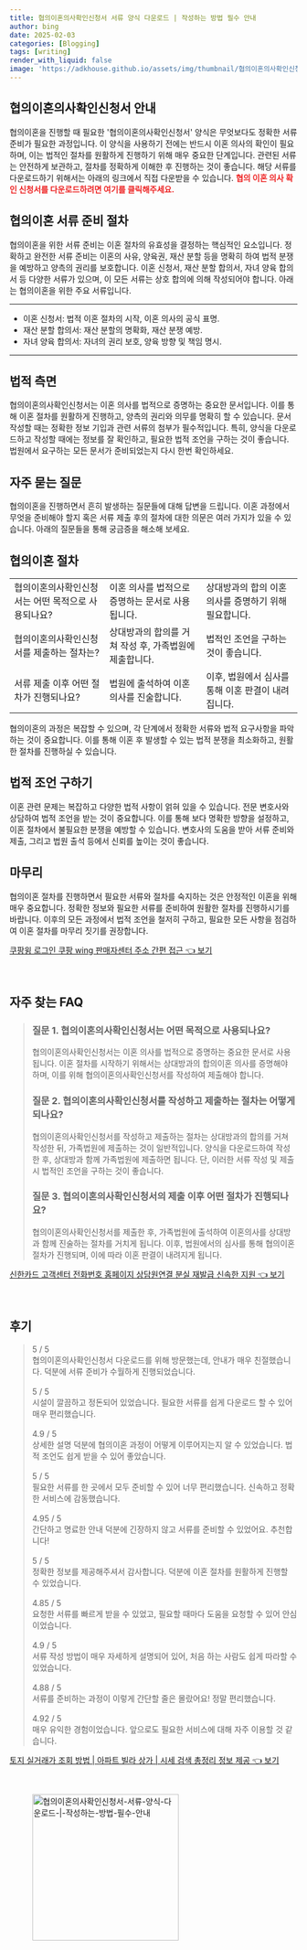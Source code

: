 ```yaml
---
title: 협의이혼의사확인신청서 서류 양식 다운로드 | 작성하는 방법 필수 안내
author: bing
date: 2025-02-03
categories: [Blogging]
tags: [writing]
render_with_liquid: false
image: 'https://adkhouse.github.io/assets/img/thumbnail/협의이혼의사확인신청서-서류-양식-다운로드-|-작성하는-방법-필수-안내.webp'
---
```



<h2 id='협의이혼의사확인신청서 안내'>협의이혼의사확인신청서 안내</h2>

<p>협의이혼을 진행할 때 필요한 '협의이혼의사확인신청서' 양식은 무엇보다도 정확한 서류 준비가 필요한 과정입니다. 이 양식을 사용하기 전에는 반드시 이혼 의사의 확인이 필요하며, 이는 법적인 절차를 원활하게 진행하기 위해 매우 중요한 단계입니다. 관련된 서류는 안전하게 보관하고, 절차를 정확하게 이해한 후 진행하는 것이 좋습니다. 해당 서류를 다운로드하기 위해서는 아래의 링크에서 직접 다운받을 수 있습니다. <b><span style="color: #ee2323;">협의 이혼 의사 확인 신청서를 다운로드하려면 여기를 클릭해주세요.</span></b></p>

<h2 id='협의이혼 서류 준비 절차'>협의이혼 서류 준비 절차</h2>

<p>협의이혼을 위한 서류 준비는 이혼 절차의 유효성을 결정하는 핵심적인 요소입니다. 정확하고 완전한 서류 준비는 이혼의 사유, 양육권, 재산 분할 등을 명확히 하여 법적 분쟁을 예방하고 양측의 권리를 보호합니다. 이혼 신청서, 재산 분할 합의서, 자녀 양육 합의서 등 다양한 서류가 있으며, 이 모든 서류는 상호 합의에 의해 작성되어야 합니다. 아래는 협의이혼을 위한 주요 서류입니다.</p>

<hr />

<ul>
    <li>이혼 신청서: 법적 이혼 절차의 시작, 이혼 의사의 공식 표명.</li>
    <li>재산 분할 합의서: 재산 분할의 명확화, 재산 분쟁 예방.</li>
    <li>자녀 양육 합의서: 자녀의 권리 보호, 양육 방향 및 책임 명시.</li>
</ul>

<hr />

<h2 id='법적 측면'>법적 측면</h2>

<p>협의이혼의사확인신청서는 이혼 의사를 법적으로 증명하는 중요한 문서입니다. 이를 통해 이혼 절차를 원활하게 진행하고, 양측의 권리와 의무를 명확히 할 수 있습니다. 문서 작성할 때는 정확한 정보 기입과 관련 서류의 첨부가 필수적입니다. 특히, 양식을 다운로드하고 작성할 때에는 정보를 잘 확인하고, 필요한 법적 조언을 구하는 것이 좋습니다. 법원에서 요구하는 모든 문서가 준비되었는지 다시 한번 확인하세요.</p>

<h2 id='자주 묻는 질문'>자주 묻는 질문</h2>

<p>협의이혼을 진행하면서 흔히 발생하는 질문들에 대해 답변을 드립니다. 이혼 과정에서 무엇을 준비해야 할지 혹은 서류 제출 후의 절차에 대한 의문은 여러 가지가 있을 수 있습니다. 아래의 질문들을 통해 궁금증을 해소해 보세요.</p>

<h2 id='협의이혼 절차'>협의이혼 절차</h2>

<table>
    <tr>
        <td>협의이혼의사확인신청서는 어떤 목적으로 사용되나요?</td>
        <td>이혼 의사를 법적으로 증명하는 문서로 사용됩니다.</td>
        <td>상대방과의 합의 이혼 의사를 증명하기 위해 필요합니다.</td>
    </tr>
    <tr>
        <td>협의이혼의사확인신청서를 제출하는 절차는?</td>
        <td>상대방과의 합의를 거쳐 작성 후, 가족법원에 제출합니다.</td>
        <td>법적인 조언을 구하는 것이 좋습니다.</td>
    </tr>
    <tr>
        <td>서류 제출 이후 어떤 절차가 진행되나요?</td>
        <td>법원에 출석하여 이혼의사를 진술합니다.</td>
        <td>이후, 법원에서 심사를 통해 이혼 판결이 내려집니다.</td>
    </tr>
</table>

<p>협의이혼의 과정은 복잡할 수 있으며, 각 단계에서 정확한 서류와 법적 요구사항을 파악하는 것이 중요합니다. 이를 통해 이혼 후 발생할 수 있는 법적 분쟁을 최소화하고, 원활한 절차를 진행하실 수 있습니다.</p>

<h2 id='법적 조언 구하기'>법적 조언 구하기</h2>

<p>이혼 관련 문제는 복잡하고 다양한 법적 사항이 얽혀 있을 수 있습니다. 전문 변호사와 상담하여 법적 조언을 받는 것이 중요합니다. 이를 통해 보다 명확한 방향을 설정하고, 이혼 절차에서 불필요한 분쟁을 예방할 수 있습니다. 변호사의 도움을 받아 서류 준비와 제출, 그리고 법원 출석 등에서 신뢰를 높이는 것이 좋습니다.</p>

<h2 id='마무리'>마무리</h2>

<p>협의이혼 절차를 진행하면서 필요한 서류와 절차를 숙지하는 것은 안정적인 이혼을 위해 매우 중요합니다. 정확한 정보와 필요한 서류를 준비하여 원활한 절차를 진행하시기를 바랍니다. 이후의 모든 과정에서 법적 조언을 철저히 구하고, 필요한 모든 사항을 점검하여 이혼 절차를 마무리 짓기를 권장합니다.</p>


<p><a class="click-button" title="쿠팡윙 로그인 쿠팡 wing 판매자센터 주소 간편 접근" href="https://adkhouse.github.io/posts/%EC%BF%A0%ED%8C%A1%EC%9C%99-%EB%A1%9C%EA%B7%B8%EC%9D%B8-%EC%BF%A0%ED%8C%A1-wing-%ED%8C%90%EB%A7%A4%EC%9E%90%EC%84%BC%ED%84%B0-%EC%A3%BC%EC%86%8C-%EA%B0%84%ED%8E%B8-%EC%A0%91%EA%B7%BC/" rel="dofollow">쿠팡윙 로그인 쿠팡 wing 판매자센터 주소 간편 접근 👈 보기</a></p><br>
<h2 id='자주_찾는_FAQ'>자주 찾는 FAQ</h2>
<div itemscope="" itemtype="https://schema.org/FAQPage">
<blockquote>
<div itemscope="" itemprop="mainEntity" itemtype="https://schema.org/Question">
<h3 itemprop="name">질문 1. 협의이혼의사확인신청서는 어떤 목적으로 사용되나요?</h3>
<div itemscope="" itemprop="acceptedAnswer" itemtype="https://schema.org/Answer">
<span itemprop="text">
<p>협의이혼의사확인신청서는 이혼 의사를 법적으로 증명하는 중요한 문서로 사용됩니다. 이혼 절차를 시작하기 위해서는 상대방과의 합의이혼 의사를 증명해야 하며, 이를 위해 협의이혼의사확인신청서를 작성하여 제출해야 합니다.</p>
</span>
</div>
</div>

<div itemscope="" itemprop="mainEntity" itemtype="https://schema.org/Question">
<h3 itemprop="name">질문 2. 협의이혼의사확인신청서를 작성하고 제출하는 절차는 어떻게 되나요?</h3>
<div itemscope="" itemprop="acceptedAnswer" itemtype="https://schema.org/Answer">
<span itemprop="text">
<p>협의이혼의사확인신청서를 작성하고 제출하는 절차는 상대방과의 합의를 거쳐 작성한 뒤, 가족법원에 제출하는 것이 일반적입니다. 양식을 다운로드하여 작성한 후, 상대방과 함께 가족법원에 제출하면 됩니다. 단, 이러한 서류 작성 및 제출 시 법적인 조언을 구하는 것이 좋습니다.</p>
</span>
</div>
</div>

<div itemscope="" itemprop="mainEntity" itemtype="https://schema.org/Question">
<h3 itemprop="name">질문 3. 협의이혼의사확인신청서의 제출 이후 어떤 절차가 진행되나요?</h3>
<div itemscope="" itemprop="acceptedAnswer" itemtype="https://schema.org/Answer">
<span itemprop="text">
<p>협의이혼의사확인신청서를 제출한 후, 가족법원에 출석하여 이혼의사를 상대방과 함께 진술하는 절차를 거치게 됩니다. 이후, 법원에서의 심사를 통해 협의이혼 절차가 진행되며, 이에 따라 이혼 판결이 내려지게 됩니다.</p>
</span>
</div>
</div>
</blockquote>
</div>
<p><a class="click-button" title="신한카드 고객센터 전화번호 홈페이지 상담원연결 분실 재발급 신속한 지원" href="https://adkhouse.github.io/posts/%EC%8B%A0%ED%95%9C%EC%B9%B4%EB%93%9C-%EA%B3%A0%EA%B0%9D%EC%84%BC%ED%84%B0-%EC%A0%84%ED%99%94%EB%B2%88%ED%98%B8-%ED%99%88%ED%8E%98%EC%9D%B4%EC%A7%80-%EC%83%81%EB%8B%B4%EC%9B%90%EC%97%B0%EA%B2%B0-%EB%B6%84%EC%8B%A4-%EC%9E%AC%EB%B0%9C%EA%B8%89-%EC%8B%A0%EC%86%8D%ED%95%9C-%EC%A7%80%EC%9B%90/" rel="dofollow">신한카드 고객센터 전화번호 홈페이지 상담원연결 분실 재발급 신속한 지원 👈 보기</a></p><br>
<h2 id='후기'>후기</h2>
<div itemscope itemtype="https://schema.org/Product">
  <blockquote>
  <div itemprop="review" itemscope itemtype="https://schema.org/Review">
      <div itemprop="reviewRating" itemscope itemtype="https://schema.org/Rating"> <span itemprop="ratingValue">5</span> / <span itemprop="bestRating">5</span> </div>
      <span itemprop="reviewBody">협의이혼의사확인신청서 다운로드를 위해 방문했는데, 안내가 매우 친절했습니다. 덕분에 서류 준비가 수월하게 진행되었습니다.</span>
  </div>
  <br>
  <div itemprop="review" itemscope itemtype="https://schema.org/Review">
      <div itemprop="reviewRating" itemscope itemtype="https://schema.org/Rating"> <span itemprop="ratingValue">5</span> / <span itemprop="bestRating">5</span> </div>
      <span itemprop="reviewBody">시설이 깔끔하고 정돈되어 있었습니다. 필요한 서류를 쉽게 다운로드 할 수 있어 매우 편리했습니다.</span>
  </div>
  <br>
  <div itemprop="review" itemscope itemtype="https://schema.org/Review">
      <div itemprop="reviewRating" itemscope itemtype="https://schema.org/Rating"> <span itemprop="ratingValue">4.9</span> / <span itemprop="bestRating">5</span> </div>
      <span itemprop="reviewBody">상세한 설명 덕분에 협의이혼 과정이 어떻게 이루어지는지 알 수 있었습니다. 법적 조언도 쉽게 받을 수 있어 좋았습니다.</span>
  </div>
  <br>
  <div itemprop="review" itemscope itemtype="https://schema.org/Review">
      <div itemprop="reviewRating" itemscope itemtype="https://schema.org/Rating"> <span itemprop="ratingValue">5</span> / <span itemprop="bestRating">5</span> </div>
      <span itemprop="reviewBody">필요한 서류를 한 곳에서 모두 준비할 수 있어 너무 편리했습니다. 신속하고 정확한 서비스에 감동했습니다.</span>
  </div>
  <br>
  <div itemprop="review" itemscope itemtype="https://schema.org/Review">
      <div itemprop="reviewRating" itemscope itemtype="https://schema.org/Rating"> <span itemprop="ratingValue">4.95</span> / <span itemprop="bestRating">5</span> </div>
      <span itemprop="reviewBody">간단하고 명료한 안내 덕분에 긴장하지 않고 서류를 준비할 수 있었어요. 추천합니다!</span>
  </div>
  <br>
  <div itemprop="review" itemscope itemtype="https://schema.org/Review">
      <div itemprop="reviewRating" itemscope itemtype="https://schema.org/Rating"> <span itemprop="ratingValue">5</span> / <span itemprop="bestRating">5</span> </div>
      <span itemprop="reviewBody">정확한 정보를 제공해주셔서 감사합니다. 덕분에 이혼 절차를 원활하게 진행할 수 있었습니다.</span>
  </div>
  <br>
  <div itemprop="review" itemscope itemtype="https://schema.org/Review">
      <div itemprop="reviewRating" itemscope itemtype="https://schema.org/Rating"> <span itemprop="ratingValue">4.85</span> / <span itemprop="bestRating">5</span> </div>
      <span itemprop="reviewBody">요청한 서류를 빠르게 받을 수 있었고, 필요할 때마다 도움을 요청할 수 있어 안심이었습니다.</span>
  </div>
  <br>
  <div itemprop="review" itemscope itemtype="https://schema.org/Review">
      <div itemprop="reviewRating" itemscope itemtype="https://schema.org/Rating"> <span itemprop="ratingValue">4.9</span> / <span itemprop="bestRating">5</span> </div>
      <span itemprop="reviewBody">서류 작성 방법이 매우 자세하게 설명되어 있어, 처음 하는 사람도 쉽게 따라할 수 있었습니다.</span>
  </div>
  <br>
  <div itemprop="review" itemscope itemtype="https://schema.org/Review">
      <div itemprop="reviewRating" itemscope itemtype="https://schema.org/Rating"> <span itemprop="ratingValue">4.88</span> / <span itemprop="bestRating">5</span> </div>
      <span itemprop="reviewBody">서류를 준비하는 과정이 이렇게 간단할 줄은 몰랐어요! 정말 편리했습니다.</span>
  </div>
  <br>
  <div itemprop="review" itemscope itemtype="https://schema.org/Review">
      <div itemprop="reviewRating" itemscope itemtype="https://schema.org/Rating"> <span itemprop="ratingValue">4.92</span> / <span itemprop="bestRating">5</span> </div>
      <span itemprop="reviewBody">매우 유익한 경험이었습니다. 앞으로도 필요한 서비스에 대해 자주 이용할 것 같습니다.</span>
  </div>
  </blockquote>
</div>
<p><a class="click-button" title="토지 실거래가 조회 방법 | 아파트 빌라 상가 | 시세 검색 총정리 정보 제공" href="https://adkhouse.github.io/posts/%ED%86%A0%EC%A7%80-%EC%8B%A4%EA%B1%B0%EB%9E%98%EA%B0%80-%EC%A1%B0%ED%9A%8C-%EB%B0%A9%EB%B2%95-%EC%95%84%ED%8C%8C%ED%8A%B8-%EB%B9%8C%EB%9D%BC-%EC%83%81%EA%B0%80-%EC%8B%9C%EC%84%B8-%EA%B2%80%EC%83%89-%EC%B4%9D%EC%A0%95%EB%A6%AC-%EC%A0%95%EB%B3%B4-%EC%A0%9C%EA%B3%B5/" rel="dofollow">토지 실거래가 조회 방법 | 아파트 빌라 상가 | 시세 검색 총정리 정보 제공 👈 보기</a></p><br>
<figure class="image"><img src="https://adkhouse.github.io/assets/img/thumbnail/협의이혼의사확인신청서-서류-양식-다운로드-|-작성하는-방법-필수-안내.webp" alt="협의이혼의사확인신청서-서류-양식-다운로드-|-작성하는-방법-필수-안내" width="256" height="256"></figure>